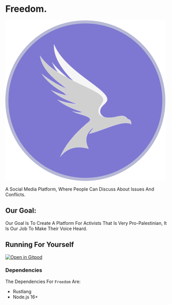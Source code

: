 # Freedom.

![Freedom Logo](/freedom-logo.png)

A Social Media Platform, Where People Can Discuss About Issues And Conflicts.

## Our Goal:

Our Goal Is To Create A Platform For Activists That Is Very Pro-Palestinian, It Is Our Job To Make Their Voice Heard.

## Running For Yourself

[![Open in Gitpod](https://gitpod.io/button/open-in-gitpod.svg)](https://gitpod.io/#https://github.com/freedom-app/freedom)

### Dependencies

The Dependencies For `Freedom` Are:

- Rustlang
- Node.js 16+
